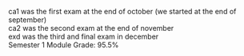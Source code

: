 ca1 was the first exam at the end of october (we started at the end of september)      
ca2 was the second exam at the end of november   
exd was the third and final exam in december              
Semester 1 Module Grade: 95.5%
